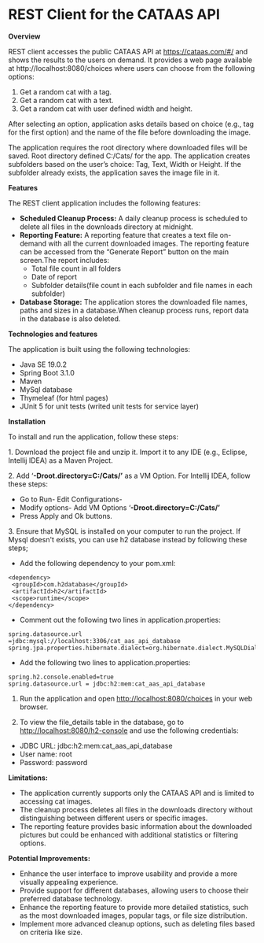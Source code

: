 # **REST Client for the CATAAS API**
**Overview**

REST client accesses the public CATAAS API at <https://cataas.com/#/> and shows the results to the users on demand. It provides a web page available at http://localhost:8080/choices where users can choose from the following options:

1. Get a random cat with a tag. 
1. Get a random cat with a text. 
1. Get a random cat with user defined width and height.

After selecting an option, application asks details based on choice (e.g., tag for the first option) and the name of the file before downloading the image.

The application requires the root directory where downloaded files will be saved. Root directory defined C:/Cats/ for the app. The application creates subfolders based on the user’s choice: Tag, Text, Width or Height. If the subfolder already exists, the application saves the image file in it.

**Features**

The REST client application includes the following features:

- **Scheduled Cleanup Process:** A daily cleanup process is scheduled to delete all files in the downloads directory at midnight.
- **Reporting Feature:** A reporting feature that creates a text file on-demand with all the current downloaded images. The reporting feature can be accessed from the “Generate Report” button on the main screen.The report includes: 
  - Total file count in all folders
  - Date of report
  - Subfolder details(file count in each subfolder and file names in each subfolder)
- **Database Storage:** The application stores the downloaded file names, paths and sizes in a database.When cleanup process runs, report data in the database is also deleted.

**Technologies and features**

The application is built using the following technologies:

- Java SE 19.0.2
- Spring Boot 3.1.0
- Maven
- MySql database
- Thymeleaf (for html pages)
- JUnit 5 for unit tests (writed unit tests for service layer)

**Installation**

To install and run the application, follow these steps:

1\.  Download the project file and unzip it. Import it to any IDE (e.g., Eclipse, Intellij IDEA) as a Maven Project.

2\. Add ‘**-Droot.directory=C:/Cats/’**  as a VM Option. For Intellij IDEA, follow these steps:

- Go to Run- Edit Configurations-
- Modify options- Add VM Options ‘**-Droot.directory=C:/Cats/’**
- Press Apply and Ok buttons.

3\. Ensure that MySQL is installed on your computer to run the project. If Mysql doesn't exists, you can use h2 database instead by following these steps;

- Add the following dependency to your pom.xml: 
```
<dependency>
 <groupId>com.h2database</groupId>
 <artifactId>h2</artifactId>
 <scope>runtime</scope>
</dependency>
```

- Comment out the following two lines in application.properties: 
```
spring.datasource.url =jdbc:mysql://localhost:3306/cat_aas_api_database
spring.jpa.properties.hibernate.dialect=org.hibernate.dialect.MySQLDialect
```
- Add the following two lines to application.properties:
```
spring.h2.console.enabled=true
spring.datasource.url = jdbc:h2:mem:cat_aas_api_database
```
1. Run the application and open <http://localhost:8080/choices> in your web browser.

1. To view the file_details table in the database, go to <http://localhost:8080/h2-console>  and use the following credentials: 
- JDBC URL: jdbc:h2:mem:cat_aas_api_database
- User name: root
- Password: password

**Limitations:**

- The application currently supports only the CATAAS API and is limited to accessing cat images.
- The cleanup process deletes all files in the downloads directory without distinguishing between different users or specific images.
- The reporting feature provides basic information about the downloaded pictures but could be enhanced with additional statistics or filtering options.

**Potential Improvements:**

- Enhance the user interface to improve usability and provide a more visually appealing experience.
- Provide support for different databases, allowing users to choose their preferred database technology.
- Enhance the reporting feature to provide more detailed statistics, such as the most downloaded images, popular tags, or file size distribution.
- Implement more advanced cleanup options, such as deleting files based on criteria like size.


